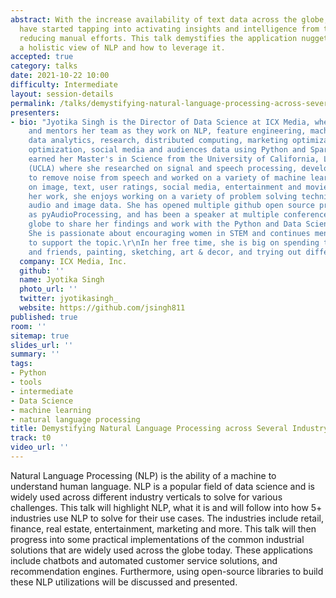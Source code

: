 ```yaml
---
abstract: With the increase availability of text data across the globe, many industries
  have started tapping into activating insights and intelligence from text,  thereby
  reducing manual efforts. This talk demystifies the application nuggets and provides
  a holistic view of NLP and how to leverage it.
accepted: true
category: talks
date: 2021-10-22 10:00
difficulty: Intermediate
layout: session-details
permalink: /talks/demystifying-natural-language-processing-across-several-industry-verticals/
presenters:
- bio: "Jyotika Singh is the Director of Data Science at ICX Media, where she manages
    and mentors her team as they work on NLP, feature engineering, machine learning,
    data analytics, research, distributed computing, marketing optimization, media
    optimization, social media and audiences data using Python and Spark.\r\n\r\nShe
    earned her Master's in Science from the University of California, Los Angeles
    (UCLA) where she researched on signal and speech processing, developed novel approaches
    to remove noise from speech and worked on a variety of machine learning projects
    on image, text, user ratings, social media, entertainment and movies data. Outside
    her work, she enjoys working on a variety of problem solving techniques on text,
    audio and image data. She has opened multiple github open source projects, such
    as pyAudioProcessing, and has been a speaker at multiple conferences across the
    globe to share her findings and work with the Python and Data Science community.
    She is passionate about encouraging women in STEM and continues mentorship efforts
    to support the topic.\r\nIn her free time, she is big on spending time with family
    and friends, painting, sketching, art & decor, and trying out different sports."
  company: ICX Media, Inc.
  github: ''
  name: Jyotika Singh
  photo_url: ''
  twitter: jyotikasingh_
  website: https://github.com/jsingh811
published: true
room: ''
sitemap: true
slides_url: ''
summary: ''
tags:
- Python
- tools
- intermediate
- Data Science
- machine learning
- natural language processing
title: Demystifying Natural Language Processing across Several Industry Verticals
track: t0
video_url: ''
---
```


Natural Language Processing (NLP) is the ability of a machine to understand human language. NLP is a popular field of data science and is widely used across different industry verticals to solve for various challenges. This talk will highlight NLP, what it is and will follow into how 5+ industries use NLP to solve for their use cases. The industries include retail, finance, real estate, entertainment, marketing and more. 
This talk will then progress into some practical implementations of the common industrial solutions that are widely used across the globe today. These applications include chatbots and automated customer service solutions, and recommendation engines. Furthermore, using open-source libraries to build these NLP utilizations will be discussed and presented.
